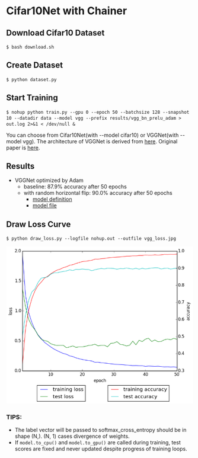 # Cifar10Net with Chainer

## Download Cifar10 Dataset

```
$ bash download.sh
```

## Create Dataset

```
$ python dataset.py
```

## Start Training

```
$ nohup python train.py --gpu 0 --epoch 50 --batchsize 128 --snapshot 10 --datadir data --model vgg --prefix results/vgg_bn_prelu_adam > out.log 2>&1 < /dev/null &
```

You can choose from Cifar10Net(with --model cifar10) or VGGNet(with --model vgg). The architecture of VGGNet is derived from [here](https://github.com/nagadomi/kaggle-cifar10-torch7). Original paper is [here](http://arxiv.org/pdf/1409.1556.pdf).

## Results

- VGGNet optimized by Adam
    - baseline: 87.9% accuracy after 50 epochs
    - with random horizontal flip: 90.0% accuracy after 50 epochs
        - [model definition](https://gist.githubusercontent.com/mitmul/87fcc1601d59f6fa928f/raw/1a293f6c5a846a6165f38b5c1ddc49b9ec47595a/vgg_mode.py)
        - [model file](https://gist.github.com/mitmul/87fcc1601d59f6fa928f/raw/093a0daff924740a28f71b4c1c580d34b1de1bf6/vgg_epoch_50.chainermodel)

## Draw Loss Curve

```
$ python draw_loss.py --logfile nohup.out --outfile vgg_loss.jpg
```

![loss curve](loss.png)

### TIPS:

- The label vector will be passed to softmax_cross_entropy should be in shape (N,). (N, 1) cases divergence of weights.
- If `model.to_cpu()` and `model.to_gpu()` are called during training, test scores are fixed and never updated despite progress of training loops.
